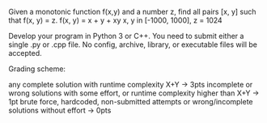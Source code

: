 Given a monotonic function f(x,y) and a number z, find all pairs [x, y] such that f(x, y) = z.
f(x, y) = x + y + xy 
x, y in [-1000, 1000], z = 1024

Develop your program in Python 3 or C++. You need to submit either a single .py or .cpp file. No config, archive, library, or executable files will be accepted.

Grading scheme: 

any complete solution with runtime complexity X+Y -> 3pts
incomplete or wrong solutions with some effort, or runtime complexity higher than X+Y -> 1pt
brute force, hardcoded, non-submitted attempts or wrong/incomplete solutions without effort -> 0pts
